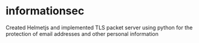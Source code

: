 # informationsec
Created Helmetjs and implemented TLS packet server using python for the protection of email addresses and other personal information
